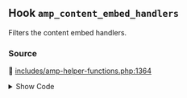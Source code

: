 ## Hook `amp_content_embed_handlers`


Filters the content embed handlers.

### Source

:link: [includes/amp-helper-functions.php:1364](../../includes/amp-helper-functions.php#L1364-L1390)

<details>
<summary>Show Code</summary>

```php
return apply_filters(
	'amp_content_embed_handlers',
	[
		'AMP_Core_Block_Handler'         => [],
		'AMP_Twitter_Embed_Handler'      => [],
		'AMP_YouTube_Embed_Handler'      => [],
		'AMP_Crowdsignal_Embed_Handler'  => [],
		'AMP_DailyMotion_Embed_Handler'  => [],
		'AMP_Vimeo_Embed_Handler'        => [],
		'AMP_SoundCloud_Embed_Handler'   => [],
		'AMP_Instagram_Embed_Handler'    => [],
		'AMP_Issuu_Embed_Handler'        => [],
		'AMP_Meetup_Embed_Handler'       => [],
		'AMP_Facebook_Embed_Handler'     => [],
		'AMP_Pinterest_Embed_Handler'    => [],
		'AMP_Playlist_Embed_Handler'     => [],
		'AMP_Reddit_Embed_Handler'       => [],
		'AMP_TikTok_Embed_Handler'       => [],
		'AMP_Tumblr_Embed_Handler'       => [],
		'AMP_Gallery_Embed_Handler'      => [],
		'AMP_Gfycat_Embed_Handler'       => [],
		'AMP_Imgur_Embed_Handler'        => [],
		'AMP_Scribd_Embed_Handler'       => [],
		'AMP_WordPress_TV_Embed_Handler' => [],
	],
	$post
);
```

</details>
